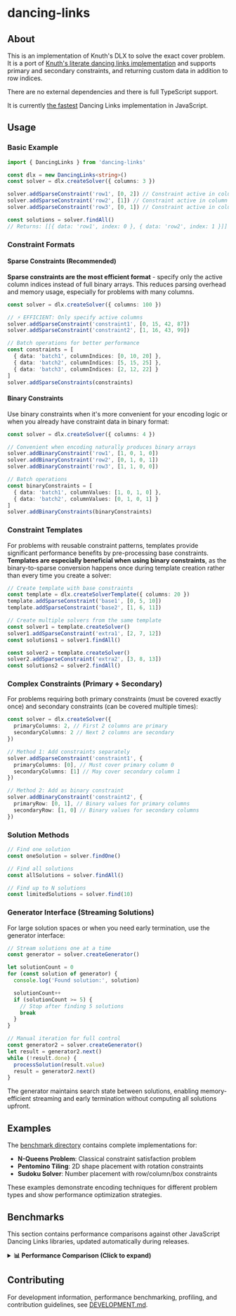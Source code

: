 # dancing-links

## About

This is an implementation of Knuth's DLX to solve the exact cover problem.
It is a port of [Knuth's literate dancing links implementation](https://cs.stanford.edu/~knuth/programs/dance.w) and supports primary and secondary constraints, and returning custom data in addition to row indices.

There are no external dependencies and there is full TypeScript support.

It is currently [the fastest](#benchmarks) Dancing Links implementation in JavaScript.

## Usage

### Basic Example

```ts
import { DancingLinks } from 'dancing-links'

const dlx = new DancingLinks<string>()
const solver = dlx.createSolver({ columns: 3 })

solver.addSparseConstraint('row1', [0, 2]) // Constraint active in columns 0 and 2
solver.addSparseConstraint('row2', [1]) // Constraint active in column 1
solver.addSparseConstraint('row3', [0, 1]) // Constraint active in columns 0 and 1

const solutions = solver.findAll()
// Returns: [[{ data: 'row1', index: 0 }, { data: 'row2', index: 1 }]]
```

### Constraint Formats

#### Sparse Constraints (Recommended)

**Sparse constraints are the most efficient format** - specify only the active column indices instead of full binary arrays. This reduces parsing overhead and memory usage, especially for problems with many columns.

```ts
const solver = dlx.createSolver({ columns: 100 })

// ⚡ EFFICIENT: Only specify active columns
solver.addSparseConstraint('constraint1', [0, 15, 42, 87])
solver.addSparseConstraint('constraint2', [1, 16, 43, 99])

// Batch operations for better performance
const constraints = [
  { data: 'batch1', columnIndices: [0, 10, 20] },
  { data: 'batch2', columnIndices: [5, 15, 25] },
  { data: 'batch3', columnIndices: [2, 12, 22] }
]
solver.addSparseConstraints(constraints)
```

#### Binary Constraints

Use binary constraints when it's more convenient for your encoding logic or when you already have constraint data in binary format:

```ts
const solver = dlx.createSolver({ columns: 4 })

// Convenient when encoding naturally produces binary arrays
solver.addBinaryConstraint('row1', [1, 0, 1, 0])
solver.addBinaryConstraint('row2', [0, 1, 0, 1])
solver.addBinaryConstraint('row3', [1, 1, 0, 0])

// Batch operations
const binaryConstraints = [
  { data: 'batch1', columnValues: [1, 0, 1, 0] },
  { data: 'batch2', columnValues: [0, 1, 0, 1] }
]
solver.addBinaryConstraints(binaryConstraints)
```

### Constraint Templates

For problems with reusable constraint patterns, templates provide significant performance benefits by pre-processing base constraints. **Templates are especially beneficial when using binary constraints**, as the binary-to-sparse conversion happens once during template creation rather than every time you create a solver:

```ts
// Create template with base constraints
const template = dlx.createSolverTemplate({ columns: 20 })
template.addSparseConstraint('base1', [0, 5, 10])
template.addSparseConstraint('base2', [1, 6, 11])

// Create multiple solvers from the same template
const solver1 = template.createSolver()
solver1.addSparseConstraint('extra1', [2, 7, 12])
const solutions1 = solver1.findAll()

const solver2 = template.createSolver()
solver2.addSparseConstraint('extra2', [3, 8, 13])
const solutions2 = solver2.findAll()
```

### Complex Constraints (Primary + Secondary)

For problems requiring both primary constraints (must be covered exactly once) and secondary constraints (can be covered multiple times):

```ts
const solver = dlx.createSolver({
  primaryColumns: 2, // First 2 columns are primary
  secondaryColumns: 2 // Next 2 columns are secondary
})

// Method 1: Add constraints separately
solver.addSparseConstraint('constraint1', {
  primaryColumns: [0], // Must cover primary column 0
  secondaryColumns: [1] // May cover secondary column 1
})

// Method 2: Add as binary constraint
solver.addBinaryConstraint('constraint2', {
  primaryRow: [0, 1], // Binary values for primary columns
  secondaryRow: [1, 0] // Binary values for secondary columns
})
```

### Solution Methods

```ts
// Find one solution
const oneSolution = solver.findOne()

// Find all solutions
const allSolutions = solver.findAll()

// Find up to N solutions
const limitedSolutions = solver.find(10)
```

### Generator Interface (Streaming Solutions)

For large solution spaces or when you need early termination, use the generator interface:

```ts
// Stream solutions one at a time
const generator = solver.createGenerator()

let solutionCount = 0
for (const solution of generator) {
  console.log('Found solution:', solution)

  solutionCount++
  if (solutionCount >= 5) {
    // Stop after finding 5 solutions
    break
  }
}

// Manual iteration for full control
const generator2 = solver.createGenerator()
let result = generator2.next()
while (!result.done) {
  processSolution(result.value)
  result = generator2.next()
}
```

The generator maintains search state between solutions, enabling memory-efficient streaming and early termination without computing all solutions upfront.

## Examples

The [benchmark directory](https://github.com/TimBeyer/node-dlx/tree/master/benchmark) contains complete implementations for:

- **N-Queens Problem**: Classical constraint satisfaction problem
- **Pentomino Tiling**: 2D shape placement with rotation constraints
- **Sudoku Solver**: Number placement with row/column/box constraints

These examples demonstrate encoding techniques for different problem types and show performance optimization strategies.

## Benchmarks

This section contains performance comparisons against other JavaScript Dancing Links libraries, updated automatically during releases.

<details>
<summary><strong>📊 Performance Comparison (Click to expand)</strong></summary>

All benchmarks run on the same machine with identical test cases. Results show operations per second (higher is better).

### A solution to the sudoku

| Library | Ops/Sec | Relative Performance | Margin of Error |
|---------|---------|---------------------|-----------------|
| dancing-links template | 15204.930865658001 | **1.00x (fastest)** | ±1.56% |
| dancing-links (sparse) | 14781.843124617693 | 0.97x | ±1.85% |
| dancing-links generator | 14448.853007344822 | 0.95x | ±2.82% |
| dancing-links (binary) | 4273.314487803459 | 0.28x | ±4.02% |
| dance | 2369.2423754977112 | 0.16x | ±3.45% |
| dlxlib | 1457.2305999757893 | 0.10x | ±6.10% |
| dancing-links-algorithm | 1444.5896157794307 | 0.10x | ±1.42% |

### Finding one pentomino tiling on a 6x10 field

| Library | Ops/Sec | Relative Performance | Margin of Error |
|---------|---------|---------------------|-----------------|
| dancing-links (sparse) | 560.2507860359423 | **1.00x (fastest)** | ±1.76% |
| dancing-links template | 555.4984979399261 | 0.99x | ±1.71% |
| dancing-links generator | 550.1726912091755 | 0.98x | ±2.56% |
| dancing-links (binary) | 513.664241436702 | 0.92x | ±1.23% |
| dlxlib | 140.01701630688538 | 0.25x | ±2.28% |
| dance | 66.75788861936002 | 0.12x | ±2.53% |

### Finding ten pentomino tilings on a 6x10 field

| Library | Ops/Sec | Relative Performance | Margin of Error |
|---------|---------|---------------------|-----------------|
| dancing-links (sparse) | 85.66957851114057 | **1.00x (fastest)** | ±1.25% |
| dancing-links generator | 85.18197949410258 | 0.99x | ±1.92% |
| dancing-links (binary) | 84.59776825577052 | 0.99x | ±1.35% |
| dancing-links template | 81.69775001898832 | 0.95x | ±4.48% |
| dlxlib | 21.805843609641624 | 0.25x | ±2.77% |
| dance | 13.167346621169491 | 0.15x | ±4.29% |

### Finding one hundred pentomino tilings on a 6x10 field

| Library | Ops/Sec | Relative Performance | Margin of Error |
|---------|---------|---------------------|-----------------|
| dancing-links (binary) | 12.134411622703773 | **1.00x (fastest)** | ±1.35% |
| dancing-links (sparse) | 12.097221556606213 | 1.00x | ±3.78% |
| dancing-links generator | 12.06765869799719 | 0.99x | ±2.42% |
| dancing-links template | 11.667084035437146 | 0.96x | ±8.51% |
| dlxlib | 3.0383734542914063 | 0.25x | ±2.50% |
| dance | 2.066553457424013 | 0.17x | ±2.06% |

**Testing Environment:**
- Node.js v22.15.1
- Test cases: Sudoku solving, pentomino tiling (1, 10, 100 solutions)

*Last updated: 2025-08-06*

</details>

## Contributing

For development information, performance benchmarking, profiling, and contribution guidelines, see [DEVELOPMENT.md](DEVELOPMENT.md).
